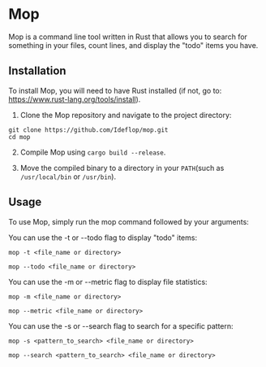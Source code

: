 # Mop 

Mop is a command line tool written in Rust that allows you to search for something in your files, count lines, and display the "todo" items you have.

## Installation

To install Mop, you will need to have Rust installed (if not, go to: https://www.rust-lang.org/tools/install).

1. Clone the Mop repository and navigate to the project directory:
```
git clone https://github.com/Ideflop/mop.git
cd mop
```

2.  Compile Mop using ```cargo build --release```.

3.  Move the compiled binary to a directory in your ```PATH```(such as ```/usr/local/bin``` or ```/usr/bin```).


## Usage

To use Mop, simply run the mop command followed by your arguments:

You can use the -t or --todo flag to display "todo" items:
```
mop -t <file_name or directory>
```
```
mop --todo <file_name or directory>
```

You can use the -m or --metric flag to display file statistics:
```
mop -m <file_name or directory>
```
```
mop --metric <file_name or directory>
```

You can use the -s or --search flag to search for a specific pattern:
```
mop -s <pattern_to_search> <file_name or directory>
```
```
mop --search <pattern_to_search> <file_name or directory>
```
